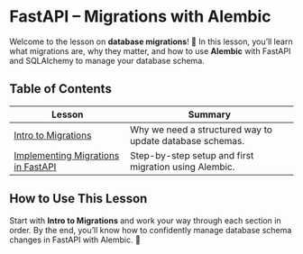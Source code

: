 # FastAPI – Migrations with Alembic

Welcome to the lesson on **database migrations**! 🚀
In this lesson, you’ll learn what migrations are, why they matter, and how to use **Alembic** with FastAPI and SQLAlchemy to manage your database schema.

## Table of Contents

| Lesson | Summary |
|--------|---------|
| [Intro to Migrations](./intro-to-migrations.md) | Why we need a structured way to update database schemas. |
| [Implementing Migrations in FastAPI](./implementing-migrations-fastapi.md) | Step-by-step setup and first migration using Alembic. |

## How to Use This Lesson

Start with **Intro to Migrations** and work your way through each section in order.
By the end, you’ll know how to confidently manage database schema changes in FastAPI with Alembic. 🎉
